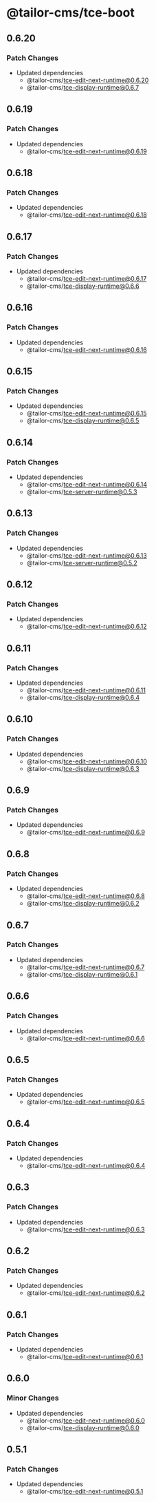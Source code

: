 # @tailor-cms/tce-boot

## 0.6.20

### Patch Changes

- Updated dependencies
  - @tailor-cms/tce-edit-next-runtime@0.6.20
  - @tailor-cms/tce-display-runtime@0.6.7

## 0.6.19

### Patch Changes

- Updated dependencies
  - @tailor-cms/tce-edit-next-runtime@0.6.19

## 0.6.18

### Patch Changes

- Updated dependencies
  - @tailor-cms/tce-edit-next-runtime@0.6.18

## 0.6.17

### Patch Changes

- Updated dependencies
  - @tailor-cms/tce-edit-next-runtime@0.6.17
  - @tailor-cms/tce-display-runtime@0.6.6

## 0.6.16

### Patch Changes

- Updated dependencies
  - @tailor-cms/tce-edit-next-runtime@0.6.16

## 0.6.15

### Patch Changes

- Updated dependencies
  - @tailor-cms/tce-edit-next-runtime@0.6.15
  - @tailor-cms/tce-display-runtime@0.6.5

## 0.6.14

### Patch Changes

- Updated dependencies
  - @tailor-cms/tce-edit-next-runtime@0.6.14
  - @tailor-cms/tce-server-runtime@0.5.3

## 0.6.13

### Patch Changes

- Updated dependencies
  - @tailor-cms/tce-edit-next-runtime@0.6.13
  - @tailor-cms/tce-server-runtime@0.5.2

## 0.6.12

### Patch Changes

- Updated dependencies
  - @tailor-cms/tce-edit-next-runtime@0.6.12

## 0.6.11

### Patch Changes

- Updated dependencies
  - @tailor-cms/tce-edit-next-runtime@0.6.11
  - @tailor-cms/tce-display-runtime@0.6.4

## 0.6.10

### Patch Changes

- Updated dependencies
  - @tailor-cms/tce-edit-next-runtime@0.6.10
  - @tailor-cms/tce-display-runtime@0.6.3

## 0.6.9

### Patch Changes

- Updated dependencies
  - @tailor-cms/tce-edit-next-runtime@0.6.9

## 0.6.8

### Patch Changes

- Updated dependencies
  - @tailor-cms/tce-edit-next-runtime@0.6.8
  - @tailor-cms/tce-display-runtime@0.6.2

## 0.6.7

### Patch Changes

- Updated dependencies
  - @tailor-cms/tce-edit-next-runtime@0.6.7
  - @tailor-cms/tce-display-runtime@0.6.1

## 0.6.6

### Patch Changes

- Updated dependencies
  - @tailor-cms/tce-edit-next-runtime@0.6.6

## 0.6.5

### Patch Changes

- Updated dependencies
  - @tailor-cms/tce-edit-next-runtime@0.6.5

## 0.6.4

### Patch Changes

- Updated dependencies
  - @tailor-cms/tce-edit-next-runtime@0.6.4

## 0.6.3

### Patch Changes

- Updated dependencies
  - @tailor-cms/tce-edit-next-runtime@0.6.3

## 0.6.2

### Patch Changes

- Updated dependencies
  - @tailor-cms/tce-edit-next-runtime@0.6.2

## 0.6.1

### Patch Changes

- Updated dependencies
  - @tailor-cms/tce-edit-next-runtime@0.6.1

## 0.6.0

### Minor Changes

- Updated dependencies
  - @tailor-cms/tce-edit-next-runtime@0.6.0
  - @tailor-cms/tce-display-runtime@0.6.0

## 0.5.1

### Patch Changes

- Updated dependencies
  - @tailor-cms/tce-edit-next-runtime@0.5.1
